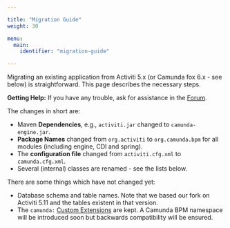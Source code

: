 ```yaml
---

title: "Migration Guide"
weight: 30

menu:
  main:
    identifier: "migration-guide"

---
```


Migrating an existing application from Activiti 5.x (or Camunda fox 6.x - see below) is straightforward.
This page describes the necessary steps.

**Getting Help:** If you have any trouble, ask for assistance in the [Forum](http://camunda.org/community/forum.html).

The changes in short are:

*   Maven **Dependencies**, e.g., `activiti.jar` changed to `camunda-engine.jar`.
*   **Package Names** changed from `org.activiti` to `org.camunda.bpm` for all modules (including engine, CDI and spring).
*   The **configuration file** changed from `activiti.cfg.xml` to `camunda.cfg.xml`.
*   Several (internal) classes are renamed - see the lists below.

There are some things which have not changed yet:

*   Database schema and table names. Note that we based our fork on Activiti 5.11 and the tables existent in that version.
*   The `camunda:` [Custom Extensions](ref:/api-references/bpmn20/#custom-extensions-bpmn-20-custom-extensions) are kept.
    A Camunda BPM namespace will be introduced soon but backwards compatibility will be ensured.
